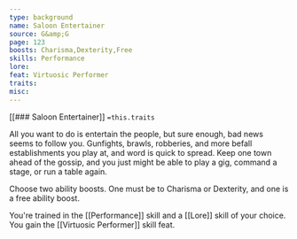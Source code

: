```yaml
---
type: background
name: Saloon Entertainer 
source: G&amp;G
page: 123
boosts: Charisma,Dexterity,Free
skills: Performance
lore: 
feat: Virtuosic Performer
traits: 
misc: 
---
```


[[### Saloon Entertainer]]
`=this.traits`


All you want to do is entertain the people, but sure enough, bad news seems to follow you. Gunfights, brawls, robberies, and more befall establishments you play at, and word is quick to spread. Keep one town ahead of the gossip, and you just might be able to play a gig, command a stage, or run a table again.

Choose two ability boosts. One must be to Charisma or Dexterity, and one is a free ability boost.

You're trained in the [[Performance]] skill and a [[Lore]] skill of your choice. You gain the [[Virtuosic Performer]] skill feat.

